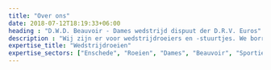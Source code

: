 ```yaml
---
title: "Over ons"
date: 2018-07-12T18:19:33+06:00
heading : "D.W.D. Beauvoir - Dames wedstrijd dispuut der D.R.V. Euros"
description : "Wij zijn er voor wedstrijdroeiers en -stuurtjes. We borrelen elke donderdag op de Sevende Camer en organiseren daarnaast ook nog activiteiten, onder andere de wedstrijdavond tijdens de NIKE, het Zomerdiner en het Lintendiner."
expertise_title: "Wedstrijdroeien"
expertise_sectors: ["Enschede", "Roeien", "Dames", "Beauvoir", "Sportief", "Sterk", "Kracht", "Euros", "Goede akka", "Borrelen", "Snacks", "Koekjes", "Taart"]
---
```

